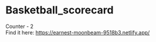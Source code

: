 # Basketball_scorecard
 Counter - 2 <br>
Find it here: https://earnest-moonbeam-9518b3.netlify.app/
